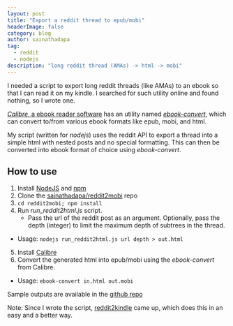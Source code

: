```yaml
---
layout: post
title: "Export a reddit thread to epub/mobi"
headerImage: false
category: blog
author: sainathadapa
tag:
  - reddit
  - nodejs
description: "long reddit thread (AMAs) -> html -> mobi"
---
```


I needed a script to export long reddit threads (like AMAs) to an ebook so that I can read it on my kindle. I searched for such utility online and found nothing, so I wrote one.

[_Calibre_, a ebook reader software](http://calibre-ebook.com) has an utility named [_ebook-convert_](http://manual.calibre-ebook.com/cli/ebook-convert.html), which can convert to/from various ebook formats like epub, mobi, and html. 

My script (written for _nodejs_) uses the reddit API to export a thread into a simple html with nested posts and no special formatting. This can then be converted into ebook format of choice using _ebook-convert_.

## How to use
1. Install [NodeJS](http://nodejs.org/) and [npm](https://www.npmjs.com/)
2. Clone the [sainathadapa/reddit2mobi](https://github.com/sainathadapa/reddit2mobi) repo
3. `cd reddit2mobi; npm install`
4. Run _run_reddit2html.js_ script. 
	- Pass the url of the reddit post as an argument. Optionally, pass the depth (integer) to limit the maximum depth of subtrees in the thread.
  - Usage: `nodejs run_reddit2html.js url depth > out.html`
5. Install [Calibre](http://calibre-ebook.com/download)
6. Convert the generated html into epub/mobi using the _ebook-convert_ from Calibre.
  - Usage: `ebook-convert in.html out.mobi`

  Sample outputs are available in the [github repo](https://github.com/sainathadapa/reddit2mobi)

  Note: Since I wrote the script, [reddit2kindle](https://reddit2kindle.com/) came up, which does this in an easy and a better way.
